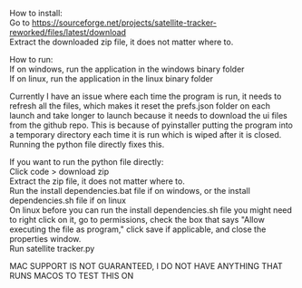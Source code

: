 How to install:   
Go to https://sourceforge.net/projects/satellite-tracker-reworked/files/latest/download   
Extract the downloaded zip file, it does not matter where to.  

How to run:   
If on windows, run the application in the windows binary folder  
If on linux, run the application in the linux binary folder 

Currently I have an issue where each time the program is run, it needs to refresh all the files, which makes it reset the prefs.json folder on each launch and take longer to launch because it needs to download the ui files from the github repo. This is because of pyinstaller putting the program into a temporary directory each time it is run which is wiped after it is closed. Running the python file directly fixes this.   
   
   

If you want to run the python file directly:   
Click code > download zip   
Extract the zip file, it does not matter where to.  
Run the install dependencies.bat file if on windows, or the install dependencies.sh file if on linux   
On linux before you can run the install dependencies.sh file you might need to right click on it, go to permissions, check the box that says "Allow executing the file as program," click save if applicable, and close the properties window.   
Run satellite tracker.py
   


MAC SUPPORT IS NOT GUARANTEED, I DO NOT HAVE ANYTHING THAT RUNS MACOS TO TEST THIS ON
